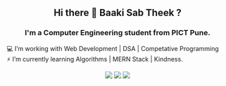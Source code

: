 
<!---
i-camron/i-camron is a ✨ special ✨ repository because its `README.md` (this file) appears on your GitHub profile.
You can click the Preview link to take a look at your changes.
--->




<h2 align="center">Hi there 👋 Baaki Sab Theek ? </h2>
<h3 align="center">I'm a Computer Engineering student from PICT Pune.</h3>

<!-- <p align="center"> <img src="https://komarev.com/ghpvc/?username=thecamron&label=Profile%20views&color=0e75b6&style=flat" alt="thecamron" /> </p> -->




 💻 I’m working with Web Development | DSA | Competative Programming <br>
 ⚡ I’m currently learning Algorithms | MERN Stack | Kindness.
<p align="center"> 
  <a href="https://www.linkedin.com/in/ajitgavade02/" target="_blank"><img src="https://img.shields.io/badge/LinkedIn-0077B5?style=for-the-badge&logo=linkedin&logoColor=white"/></a>
  <a href="mailto:ajitgavade.ai@gmail.com" target="_blank"><img src="https://img.shields.io/badge/Gmail-D14836?style=for-the-badge&logo=gmail&logoColor=white"/></a>
  <a href="https://github.com/thecamron" target="_blank"><img src="https://img.shields.io/badge/RESUME📄-0077B5?style=for-the-badge&logo=Download&logoColor=white"/></a>
 
